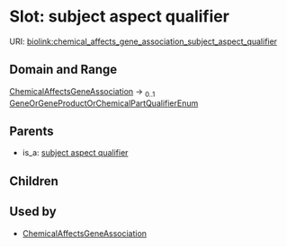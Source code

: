 
# Slot: subject aspect qualifier




URI: [biolink:chemical_affects_gene_association_subject_aspect_qualifier](https://w3id.org/biolink/vocab/chemical_affects_gene_association_subject_aspect_qualifier)


## Domain and Range

[ChemicalAffectsGeneAssociation](ChemicalAffectsGeneAssociation.md) &#8594;  <sub>0..1</sub> [GeneOrGeneProductOrChemicalPartQualifierEnum](GeneOrGeneProductOrChemicalPartQualifierEnum.md)

## Parents

 *  is_a: [subject aspect qualifier](subject_aspect_qualifier.md)

## Children


## Used by

 * [ChemicalAffectsGeneAssociation](ChemicalAffectsGeneAssociation.md)
